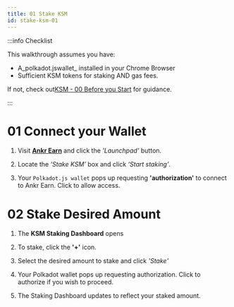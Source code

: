 ```yaml
---
title: 01 Stake KSM
id: stake-ksm-01
---
```


:::info Checklist

This walkthrough assumes you have:
- A_polkadot.jswallet_ installed in your Chrome Browser
- Sufficient KSM tokens for staking AND gas fees.

If not, check out[KSM - 00 Before you Start](@site/docs/Earn/Ecosystem/Kusama/ksm-staking-00.md) for guidance.

:::

# 01 Connect your Wallet

1. Visit  [**Ankr Earn**](https://stakefi.ankr.com/) and click the *'Launchpad'* button.

2. Locate the *‘Stake KSM’* box and click *‘Start staking’*.

3. Your ```Polkadot.js wallet``` pops up requesting **'authorization'** to connect to Ankr Earn.
Click to allow access.

# 02 Stake Desired Amount

1. The **KSM Staking Dashboard** opens

2. To stake, click the **'+'** icon.

3. Select the desired amount to stake and click *'Stake'*

4. Your Polkadot wallet pops up requesting authorization. Click to authorize if you wish to proceed.

5. The Staking Dashboard updates to reflect your staked amount.